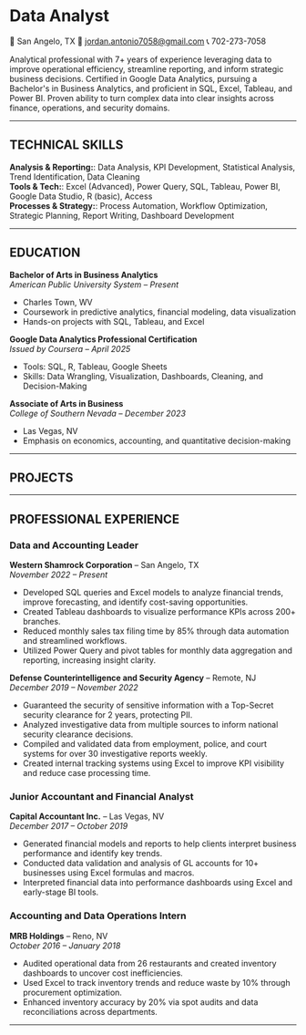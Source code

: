 # Data Analyst
  📍 San Angelo, TX   📧 jordan.antonio7058@gmail.com   📞 702-273-7058 

Analytical professional with 7+ years of experience leveraging data to improve operational efficiency, streamline reporting, and inform strategic business decisions. Certified in Google Data Analytics, pursuing a Bachelor's in Business Analytics, and proficient in SQL, Excel, Tableau, and Power BI. Proven ability to turn complex data into clear insights across finance, operations, and security domains.

---

## TECHNICAL SKILLS

**Analysis & Reporting:**: Data Analysis, KPI Development, Statistical Analysis, Trend Identification, Data Cleaning  
**Tools & Tech:**: Excel (Advanced), Power Query, SQL, Tableau, Power BI, Google Data Studio, R (basic), Access  
**Processes & Strategy:**: Process Automation, Workflow Optimization, Strategic Planning, Report Writing, Dashboard Development

---

## EDUCATION

**Bachelor of Arts in Business Analytics**  
*American Public University System – Present*  
- Charles Town, WV  
- Coursework in predictive analytics, financial modeling, data visualization  
- Hands-on projects with SQL, Tableau, and Excel

**Google Data Analytics Professional Certification**  
*Issued by Coursera – April 2025*  
- Tools: SQL, R, Tableau, Google Sheets  
- Skills: Data Wrangling, Visualization, Dashboards, Cleaning, and Decision-Making
  
**Associate of Arts in Business**  
*College of Southern Nevada – December 2023*  
- Las Vegas, NV  
- Emphasis on economics, accounting, and quantitative decision-making

---

## PROJECTS


---

## PROFESSIONAL EXPERIENCE

### **Data and Accounting Leader**  
**Western Shamrock Corporation** – San Angelo, TX  
*November 2022 – Present*
- Developed SQL queries and Excel models to analyze financial trends, improve forecasting, and identify cost-saving opportunities.
- Created Tableau dashboards to visualize performance KPIs across 200+ branches.
- Reduced monthly sales tax filing time by 85% through data automation and streamlined workflows.
- Utilized Power Query and pivot tables for monthly data aggregation and reporting, increasing insight clarity.

**Defense Counterintelligence and Security Agency** – Remote, NJ  
*December 2019 – November 2022*

- Guaranteed the security of sensitive information with a Top-Secret security clearance for 2 years, protecting PII.
- Analyzed investigative data from multiple sources to inform national security clearance decisions.
- Compiled and validated data from employment, police, and court systems for over 30 investigative reports weekly.
- Created internal tracking systems using Excel to improve KPI visibility and reduce case processing time.

### **Junior Accountant and Financial Analyst**  
**Capital Accountant Inc.** – Las Vegas, NV  
*December 2017 – October 2019*
- Generated financial models and reports to help clients interpret business performance and identify key trends.
- Conducted data validation and analysis of GL accounts for 10+ businesses using Excel formulas and macros.
- Interpreted financial data into performance dashboards using Excel and early-stage BI tools.

### **Accounting and Data Operations Intern**  
**MRB Holdings** – Reno, NV  
*October 2016 – January 2018*
- Audited operational data from 26 restaurants and created inventory dashboards to uncover cost inefficiencies.
- Used Excel to track inventory trends and reduce waste by 10% through procurement optimization.
- Enhanced inventory accuracy by 20% via spot audits and data reconciliations across departments.

---


